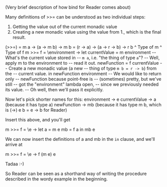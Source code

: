 (Very brief description of how bind for Reader comes about)




Many definitions of >>= can be understood as two individual steps:
1. Getting the value out of the current monadic value
2. Creating a new monadic value using the value from 1., which is the final
   result.

(>>=) = m a -> (a -> m b) -> m b
      = (r -> a) -> (a -> r -> b) -> r b
         ^ Type of m
                     ^ Type of f
m >>= f = \environment -> let currentValue = m environment -- What's the current value stored in
                                                           -- `m a`, i.e. "the thing of type `a`"?
                                                           -- Well, apply m to the environment to
                                                           -- read it out.
                              newFunction = f currentValue -- Create a new monadic value (a new
                                                           -- thing of type `m b = r -> b`) from the
                                                           -- current value.
                          in  newFunction environment      -- We would like to return only
                                                           -- newFunction because point-free is
                                                           -- (sometimes) pretty, but we've still
                                                           -- got the "environment" lambda open,
                                                           -- since we previously needed its value.
                                                           -- Oh well, then we'll pass it explicitly.

Now let's pick shorter names for this:
      environment  -> e
      currentValue -> a  (because it has type a)
      newFunction  -> mb (because it has type m b, which is (->) e b = e -> b for Reader)

Insert this above, and you'll get

m >>= f = \e -> let a = m e
                    mb = f a
                in  mb e

We can now insert the definitions of a and mb in the `in` clause, and we'll
arrive at

m >>= f = \e -> f (m e) e

Tadaa :-)

So Reader can be seen as a shorthand way of writing the procedure described in
the wordy example in the beginning.